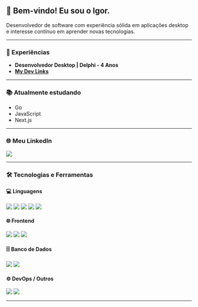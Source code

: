 ## 👋 Bem-vindo! Eu sou o Igor.

Desenvolvedor de software com experiência sólida em aplicações desktop e interesse contínuo em aprender novas tecnologias.  

---

### 📄 Experiências

- **Desenvolvedor Desktop | Delphi - 4 Anos**
- **[My Dev Links](https://ownerigor.github.io/my-devlinks)**

---

### 📚 Atualmente estudando

- Go
- JavaScript
- Next.js

---

### 🌐 Meu LinkedIn

<p align="left">
  <a href="https://www.linkedin.com/in/igor-queirantes/" target="_blank">
    <img src="https://img.shields.io/badge/LinkedIn-0077B5?style=for-the-badge&logo=linkedin&logoColor=white"/>
  </a>
</p>

---

### 🛠️ Tecnologias e Ferramentas

#### 💻 Linguagens
<p align="left">
  <img src="https://img.shields.io/badge/Go-00ADD8?style=for-the-badge&logo=go&logoColor=white"/>
  <img src="https://img.shields.io/badge/TypeScript-3178C6?style=for-the-badge&logo=typescript&logoColor=white"/>
  <img src="https://img.shields.io/badge/JavaScript-323330?style=for-the-badge&logo=javascript&logoColor=F7DF1E"/>
  <img src="https://img.shields.io/badge/php-5A6CB5?style=for-the-badge&logo=php&logoColor=white"/>
  <img src="https://img.shields.io/badge/Delphi-B80000?style=for-the-badge&logo=Delphi&logoColor=white"/>
</p>

#### 🌐 Frontend
<p align="left">
  <img src="https://img.shields.io/badge/HTML5-E34F26?style=for-the-badge&logo=html5&logoColor=white"/>
  <img src="https://img.shields.io/badge/CSS3-1572B6?style=for-the-badge&logo=css3&logoColor=white"/>
  <img src="https://img.shields.io/badge/Next.js-000000?style=for-the-badge&logo=nextdotjs&logoColor=white"/>

</p>

#### 🗄️ Banco de Dados
<p align="left">
  <img src="https://img.shields.io/badge/PostgreSQL-4169E1?style=for-the-badge&logo=postgresql&logoColor=white"/>
  <img src="https://img.shields.io/badge/Oracle-F11200?style=for-the-badge&logo=Oracle&logoColor=white"/>
</p>

#### ⚙️ DevOps / Outros
<p align="left">
  <img src="https://img.shields.io/badge/Docker-2496ED?style=for-the-badge&logo=docker&logoColor=white"/>
  <img src="https://img.shields.io/badge/Linux-3A9EB6?style=for-the-badge&logo=Linux&logoColor=white"/>
</p>

---
